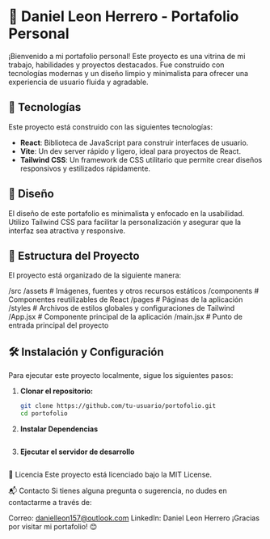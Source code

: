 # 🌟 Daniel Leon Herrero - Portafolio Personal

¡Bienvenido a mi portafolio personal! Este proyecto es una vitrina de mi trabajo, habilidades y proyectos destacados. Fue construido con tecnologías modernas y un diseño limpio y minimalista para ofrecer una experiencia de usuario fluida y agradable.

## 🚀 Tecnologías

Este proyecto está construido con las siguientes tecnologías:

- **React**: Biblioteca de JavaScript para construir interfaces de usuario.
- **Vite**: Un dev server rápido y ligero, ideal para proyectos de React.
- **Tailwind CSS**: Un framework de CSS utilitario que permite crear diseños responsivos y estilizados rápidamente.

## 🎨 Diseño

El diseño de este portafolio es minimalista y enfocado en la usabilidad. Utilizo Tailwind CSS para facilitar la personalización y asegurar que la interfaz sea atractiva y responsive.

## 📂 Estructura del Proyecto

El proyecto está organizado de la siguiente manera:

/src
/assets # Imágenes, fuentes y otros recursos estáticos
/components # Componentes reutilizables de React
/pages # Páginas de la aplicación
/styles # Archivos de estilos globales y configuraciones de Tailwind
/App.jsx # Componente principal de la aplicación
/main.jsx # Punto de entrada principal del proyecto


## 🛠️ Instalación y Configuración

Para ejecutar este proyecto localmente, sigue los siguientes pasos:

1. **Clonar el repositorio:**

   ```bash
   git clone https://github.com/tu-usuario/portofolio.git
   cd portofolio

2. **Instalar Dependencias**
    ```npm install
3. **Ejecutar el servidor de desarrollo**
    ```npm run dev

📜 Licencia
Este proyecto está licenciado bajo la MIT License.

📬 Contacto
Si tienes alguna pregunta o sugerencia, no dudes en contactarme a través de:

Correo: danielleon157@outlook.com
LinkedIn: Daniel Leon Herrero
¡Gracias por visitar mi portafolio! 😊

